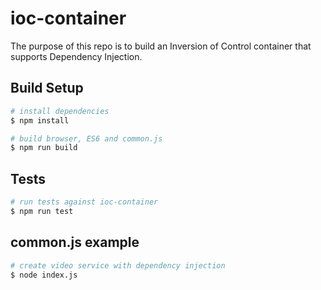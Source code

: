 # ioc-container

The purpose of this repo is to build an Inversion of Control container that supports Dependency Injection.

## Build Setup

```bash
# install dependencies
$ npm install

# build browser, ES6 and common.js
$ npm run build
```

## Tests

```bash
# run tests against ioc-container
$ npm run test
```

## common.js example

```bash
# create video service with dependency injection
$ node index.js
```
